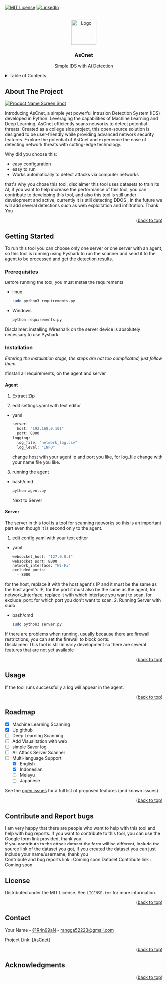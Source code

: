 <!-- Improved compatibility of back to top link: See: https://github.com/othneildrew/Best-README-Template/pull/73 -->
<a id="readme-top"></a>
<!--
*** Thanks for checking out the Best-README-Template. If you have a suggestion
*** that would make this better, please fork the repo and create a pull request
*** or simply open an issue with the tag "enhancement".
*** Don't forget to give the project a star!
*** Thanks again! Now go create something AMAZING! :D
-->



<!-- PROJECT SHIELDS -->
<!--
*** I'm using markdown "reference style" links for readability.
*** Reference links are enclosed in brackets [ ] instead of parentheses ( ).
*** See the bottom of this document for the declaration of the reference variables
*** for contributors-url, forks-url, etc. This is an optional, concise syntax you may use.
*** https://www.markdownguide.org/basic-syntax/#reference-style-links
-->
[![MIT License][license-shield]][license-url]
[![LinkedIn][linkedin-shield]][linkedin-url]



<!-- PROJECT LOGO -->
<br />
<div align="center">
  <a href="https://github.com/othneildrew/Best-README-Template">
    <img src="images/logo.png" alt="Logo" width="80" height="80">
  </a>

  <h3 align="center">AsCnet</h3>

  <p align="center">
    Simple IDS with Ai Detection
  </p>
</div>



<!-- TABLE OF CONTENTS -->
<details>
  <summary>Table of Contents</summary>
  <ol>
    <li>
      <a href="#about-the-project">About The Project</a>
    </li>
    <li>
      <a href="#getting-started">Getting Started</a>
      <ul>
        <li><a href="#prerequisites">Prerequisites</a></li>
        <li><a href="#installation">Installation</a></li>
      </ul>
    </li>
    <li><a href="#usage">Usage</a></li>
    <li><a href="#roadmap">Roadmap</a></li>
    <li><a href="#contributing">Contributing</a></li>
    <li><a href="#license">License</a></li>
    <li><a href="#contact">Contact</a></li>
    <li><a href="#acknowledgments">Acknowledgments</a></li>
  </ol>
</details>



<!-- ABOUT THE PROJECT -->
## About The Project

[![Product Name Screen Shot][product-screenshot]](https://example.com)

Introducing AsCnet, a simple yet powerful Intrusion Detection System (IDS) developed in Python. Leveraging the capabilities of Machine Learning and Deep Learning, AsCnet efficiently scans networks to detect potential threats. Created as a college side project, this open-source solution is designed to be user-friendly while providing advanced network security features. Explore the potential of AsCnet and experience the ease of detecting network threats with cutting-edge technology.

Why did you choose this:
* easy configuration
* easy to run
* Works automatically to detect attacks via computer networks

that's why you chose this tool, disclaimer this tool uses datasets to train its AI, if you want to help increase the performance of this tool, you can contribute to developing this tool, and also this tool is still under development and active, currently it is still detecting DDOS , in the future we will add several detections such as web exploitation and infiltration. Thank You


<p align="right">(<a href="#readme-top">back to top</a>)</p>




<!-- GETTING STARTED -->
## Getting Started

To run this tool you can choose only one server or one server with an agent, so this tool is running using Pyshark to run the scanner and send it to the agent to be processed and get the detection results.

### Prerequisites

Before running the tool, you must install the requirements
* linux
  ```sh
  sudo python3 requirements.py
  ```
* Windows
  ```sh
  python requirements.py
  ```
Disclaimer: installing Wireshark on the server device is absolutely necessary to use Pyshark

### Installation

_Entering the installation stage, the steps are not too complicated, just follow them._

#install all requirements, on the agent and server
#### Agent
1.  Extract Zip

2.  edit settings.yaml with text editor
* yaml
  ```sh
  server:
    host: "192.168.0.101"
    port: 8000
  logging:
    log_file: "network_log.csv"
    log_level: "INFO"
  ```
  change host with your agent ip and port you like, for log_file change with your name file you like.

3.  running the agent
* bash/cmd
  ```sh
  python agent.py
  ```
  Next to Server
#### Server
The server in this tool is a tool for scanning networks so this is an important part even though it is second only to the agent.
1.  edit config.yaml with your text editor
* yaml
  ```sh
  websocket_host: "127.0.0.1"
  websocket_port: 8000
  network_interface: "Wi-Fi"
  excluded_ports:
    - 8000
  ```
for the host, replace it with the host agent's IP and it must be the same as the host agent's IP, for the port it must also be the same as the agent, for network_interface, replace it with which interface you want to scan, for exclude_port: for which port you don't want to scan.
2.  Running Server with sudo
* bash/cmd
  ```sh
  sudo python3 server.py
  ```
If there are problems when running, usually because there are firewall restrictions, you can set the firewall to block ports.
</br>
Disclaimer: This tool is still in early development so there are several features that are not yet available
<p align="right">(<a href="#readme-top">back to top</a>)</p>

<!-- USAGE EXAMPLES -->
## Usage

If the tool runs successfully a log will appear in the agent.


<p align="right">(<a href="#readme-top">back to top</a>)</p>



<!-- ROADMAP -->
## Roadmap

- [x] Machine Learning Scanning
- [x] Up github
- [ ] Deep Learning Scanning
- [ ] Add Visualitation with web
- [ ] simple Saver log
- [ ] All Attack Server Scanner
- [ ] Multi-language Support
    - [x] English
    - [x] Indonesian
    - [ ] Melayu
    - [ ] Japanese

See the [open issues](https://github.com/othneildrew/Best-README-Template/issues) for a full list of proposed features (and known issues).

<p align="right">(<a href="#readme-top">back to top</a>)</p>



<!-- CONTRIBUTING -->
## Contribute and Report bugs 

I am very happy that there are people who want to help with this tool and help with bug reports. If you want to contribute to this tool, you can use the Google form link provided, thank you.
<br>
If you contribute to the attack dataset the form will be different, include the source link of the dataset you got, if you created the dataset you can just include your name/username, thank you
<br>
Contribute and bug reports link : Coming soon
Dataset Contribute link : Coming soon

<!-- LICENSE -->
## License

Distributed under the MIT License. See `LICENSE.txt` for more information.

<p align="right">(<a href="#readme-top">back to top</a>)</p>



<!-- CONTACT -->
## Contact

Your Name - [@R4n99aN](https://x.com/R4n99aN) - rangga52223@gmail.com

Project Link: [[AsCnet](https://github.com/Rangga52223/AsCnet)]

<p align="right">(<a href="#readme-top">back to top</a>)</p>



<!-- ACKNOWLEDGMENTS -->
## Acknowledgments


<p align="right">(<a href="#readme-top">back to top</a>)</p>



<!-- MARKDOWN LINKS & IMAGES -->
<!-- https://www.markdownguide.org/basic-syntax/#reference-style-links -->
[contributors-shield]: https://img.shields.io/github/contributors/othneildrew/Best-README-Template.svg?style=for-the-badge
[contributors-url]: https://github.com/othneildrew/Best-README-Template/graphs/contributors
[forks-shield]: https://img.shields.io/github/forks/othneildrew/Best-README-Template.svg?style=for-the-badge
[forks-url]: https://github.com/othneildrew/Best-README-Template/network/members
[stars-shield]: https://img.shields.io/github/stars/othneildrew/Best-README-Template.svg?style=for-the-badge
[stars-url]: https://github.com/othneildrew/Best-README-Template/stargazers
[issues-shield]: https://img.shields.io/github/issues/othneildrew/Best-README-Template.svg?style=for-the-badge
[issues-url]: https://github.com/othneildrew/Best-README-Template/issues
[license-shield]: https://img.shields.io/github/license/othneildrew/Best-README-Template.svg?style=for-the-badge
[license-url]: https://github.com/othneildrew/Best-README-Template/blob/master/LICENSE.txt
[linkedin-shield]: https://img.shields.io/badge/-LinkedIn-black.svg?style=for-the-badge&logo=linkedin&colorB=555
[linkedin-url]: https://linkedin.com/in/rangga-wahyu-nugroho-869352224/
[product-screenshot]: images/screenshot.png
